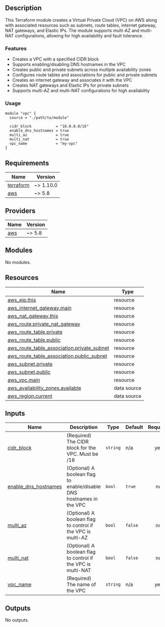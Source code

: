 ## Description

This Terraform module creates a Virtual Private Cloud (VPC) on AWS along with associated resources such as subnets, route tables, internet gateway, NAT gateways, and Elastic IPs. The module supports multi-AZ and multi-NAT configurations, allowing for high availability and fault tolerance.

### Features

- Creates a VPC with a specified CIDR block
- Supports enabling/disabling DNS hostnames in the VPC
- Creates public and private subnets across multiple availability zones
- Configures route tables and associations for public and private subnets
- Creates an internet gateway and associates it with the VPC
- Creates NAT gateways and Elastic IPs for private subnets
- Supports multi-AZ and multi-NAT configurations for high availability

### Usage

```hcl
module "vpc" {
  source = "./path/to/module"

  cidr_block           = "10.0.0.0/16"
  enable_dns_hostnames = true
  multi_az             = true
  multi_nat            = true
  vpc_name             = "my-vpc"
}
```

<!-- BEGINNING OF PRE-COMMIT-TERRAFORM DOCS HOOK -->
## Requirements

| Name | Version |
|------|---------|
| <a name="requirement_terraform"></a> [terraform](#requirement\_terraform) | ~> 1.10.0 |
| <a name="requirement_aws"></a> [aws](#requirement\_aws) | ~> 5.8 |

## Providers

| Name | Version |
|------|---------|
| <a name="provider_aws"></a> [aws](#provider\_aws) | ~> 5.8 |

## Modules

No modules.

## Resources

| Name | Type |
|------|------|
| [aws_eip.this](https://registry.terraform.io/providers/hashicorp/aws/latest/docs/resources/eip) | resource |
| [aws_internet_gateway.main](https://registry.terraform.io/providers/hashicorp/aws/latest/docs/resources/internet_gateway) | resource |
| [aws_nat_gateway.this](https://registry.terraform.io/providers/hashicorp/aws/latest/docs/resources/nat_gateway) | resource |
| [aws_route.private_nat_gateway](https://registry.terraform.io/providers/hashicorp/aws/latest/docs/resources/route) | resource |
| [aws_route_table.private](https://registry.terraform.io/providers/hashicorp/aws/latest/docs/resources/route_table) | resource |
| [aws_route_table.public](https://registry.terraform.io/providers/hashicorp/aws/latest/docs/resources/route_table) | resource |
| [aws_route_table_association.private_subnet](https://registry.terraform.io/providers/hashicorp/aws/latest/docs/resources/route_table_association) | resource |
| [aws_route_table_association.public_subnet](https://registry.terraform.io/providers/hashicorp/aws/latest/docs/resources/route_table_association) | resource |
| [aws_subnet.private](https://registry.terraform.io/providers/hashicorp/aws/latest/docs/resources/subnet) | resource |
| [aws_subnet.public](https://registry.terraform.io/providers/hashicorp/aws/latest/docs/resources/subnet) | resource |
| [aws_vpc.main](https://registry.terraform.io/providers/hashicorp/aws/latest/docs/resources/vpc) | resource |
| [aws_availability_zones.available](https://registry.terraform.io/providers/hashicorp/aws/latest/docs/data-sources/availability_zones) | data source |
| [aws_region.current](https://registry.terraform.io/providers/hashicorp/aws/latest/docs/data-sources/region) | data source |

## Inputs

| Name | Description | Type | Default | Required |
|------|-------------|------|---------|:--------:|
| <a name="input_cidr_block"></a> [cidr\_block](#input\_cidr\_block) | (Required) The CIDR block for the VPC. Must be /16 | `string` | n/a | yes |
| <a name="input_enable_dns_hostnames"></a> [enable\_dns\_hostnames](#input\_enable\_dns\_hostnames) | (Optional) A boolean flag to enable/disable DNS hostnames in the VPC | `bool` | `true` | no |
| <a name="input_multi_az"></a> [multi\_az](#input\_multi\_az) | (Optional) A boolean flag to control if the VPC is multi-AZ | `bool` | `false` | no |
| <a name="input_multi_nat"></a> [multi\_nat](#input\_multi\_nat) | (Optional) A boolean flag to control if the VPC is multi-NAT | `bool` | `false` | no |
| <a name="input_vpc_name"></a> [vpc\_name](#input\_vpc\_name) | (Required) The name of the VPC | `string` | n/a | yes |

## Outputs

No outputs.

<!-- END OF PRE-COMMIT-TERRAFORM DOCS HOOK -->
